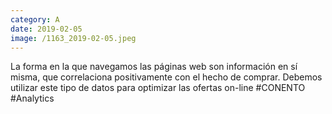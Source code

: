 ```yaml
--- 
category: A 
date: 2019-02-05 
image: /1163_2019-02-05.jpeg 
--- 
```


La forma en la que navegamos las páginas web son información en sí misma, que correlaciona positivamente con el hecho de comprar. Debemos utilizar este tipo de datos para optimizar las ofertas on-line #CONENTO #Analytics